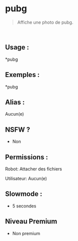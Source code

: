 # pubg

> Affiche une photo de pubg.

<br>

## Usage :

*pubg

## Exemples :

*pubg

## Alias :

Aucun(e)

## NSFW ?

- Non

## Permissions :

Robot: Attacher des fichiers
<br>

Utilisateur: Aucun(e)

## Slowmode :

- 5 secondes

## Niveau Premium

- Non premium
